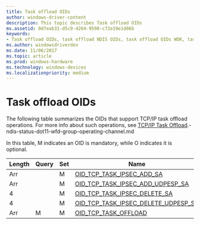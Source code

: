 ```yaml
---
title: Task offload OIDs
author: windows-driver-content
description: This topic describes Task offload OIDs 
ms.assetid: 0d7eab31-d5c9-4264-9598-c72e19e1d86b
keywords:
- Task offload OIDs, task offload NDIS OIDs, task offload OIDs WDK, task offload OIDs networking
ms.author: windowsdriverdev
ms.date: 11/06/2017
ms.topic: article
ms.prod: windows-hardware
ms.technology: windows-devices
ms.localizationpriority: medium
---
```


# Task offload OIDs

The following table summarizes the OIDs that support TCP/IP task offload operations. For more info about such operations, see [TCP/IP Task Offload](task-offload.md).-ndis-status-dot11-wfd-group-operating-channel.md

In this table, M indicates an OID is mandatory, while O indicates it is optional.

| Length | Query | Set | Name |
| --- | --- | --- | --- |
| Arr |   | M | [OID_TCP_TASK_IPSEC_ADD_SA](oid-tcp-task-ipsec-add-sa.md) |
| Arr |   | M | [OID_TCP_TASK_IPSEC_ADD_UDPESP_SA](oid-tcp-task-ipsec-add-udpesp-sa.md) |
| 4 |   | M | [OID_TCP_TASK_IPSEC_DELETE_SA](oid-tcp-task-ipsec-delete-sa.md) |
| 4 |   | M | [OID_TCP_TASK_IPSEC_DELETE_UDPESP_SA](oid-tcp-task-ipsec-delete-udpesp-sa.md) |
| Arr | M | M | [OID_TCP_TASK_OFFLOAD](oid-tcp-task-offload.md) |

